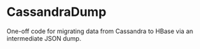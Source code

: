 # CassandraDump
One-off code for migrating data from Cassandra to HBase via an intermediate JSON dump.
